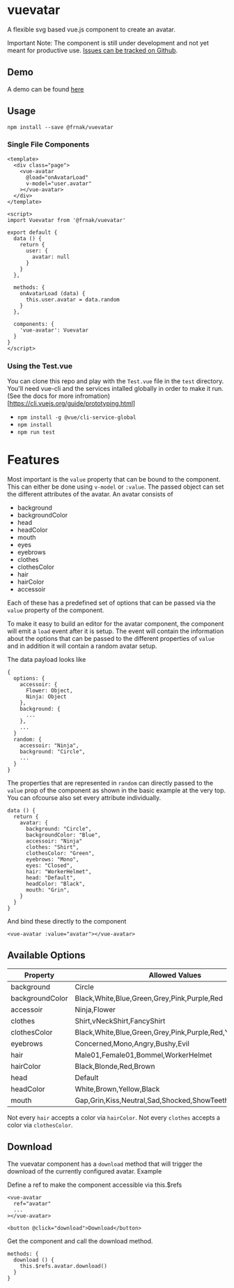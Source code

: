 # vuevatar

A flexible svg based vue.js component to create an avatar.

Important Note: The component is still under development and not yet meant for productive use. 
[Issues can be tracked on Github](https://github.com/Frankobingen/vuevatar/issues/).

## Demo

A demo can be found [here](https://vuevata.tippfehlr.de/)

## Usage

```
npm install --save @frnak/vuevatar
```

### Single File Components

```
<template>
  <div class="page">
    <vue-avatar 
      @load="onAvatarLoad" 
      v-model="user.avatar"
    ></vue-avatar>
  </div>
</template>

<script>
import Vuevatar from '@frnak/vuevatar'

export default {
  data () {
    return {
      user: {
        avatar: null
      }
    }
  },

  methods: {
    onAvatarLoad (data) {
      this.user.avatar = data.random
    }
  },

  components: {
    'vue-avatar': Vuevatar
  }
}
</script>
```

### Using the Test.vue

You can clone this repo and play with the `Test.vue` file in the `test` directory. You'll need vue-cli and the services intalled globally in order to make it run. (See the docs for more infromation)[https://cli.vuejs.org/guide/prototyping.html]

- `npm install -g @vue/cli-service-global`
- `npm install`
- `npm run test`

# Features

Most important is the `value` property that can be bound to the component. This can either be done using `v-model` or `:value`. The passed object can set the different attributes of the avatar. An avatar consists of

- background
- backgroundColor
- head
- headColor
- mouth
- eyes
- eyebrows
- clothes
- clothesColor
- hair
- hairColor
- accessoir

Each of these has a predefined set of options that can be passed via the `value` property of the component.

To make it easy to build an editor for the avatar component, the component will emit a `load` event after it is setup. The event will contain the information about the options that can be passed to the different properties of `value` and in addition it will contain a random avatar setup.

The data payload looks like

```
{
  options: {
    accessoir: {
      Flower: Object,
      Ninja: Object
    },
    background: {
      ...
    },
    ...
  }
  random: {
    accessoir: "Ninja",
    background: "Circle",
    ...
  }
}
```

The properties that are represented in `random` can directly passed to the `value` prop of the component as shown in the basic example at the very top. You can ofcourse also set every attribute individually.

```
data () {
  return {
    avatar: {
      background: "Circle",
      backgroundColor: "Blue",
      accessoir: "Ninja"
      clothes: "Shirt",
      clothesColor: "Green",
      eyebrows: "Mono",
      eyes: "Closed",
      hair: "WorkerHelmet",
      head: "Default",
      headColor: "Black",
      mouth: "Grin",
    }
  }
}
```

And bind these directly to the component

```
<vue-avatar :value="avatar"></vue-avatar>
```

## Available Options

| Property        | Allowed Values | 
| --------------- | ------------- |
| background      | Circle |
| backgroundColor | Black,White,Blue,Green,Grey,Pink,Purple,Red |
| accessoir       | Ninja,Flower |
| clothes         | Shirt,vNeckShirt,FancyShirt |
| clothesColor    | Black,White,Blue,Green,Grey,Pink,Purple,Red,Yellow |
| eyebrows        | Concerned,Mono,Angry,Bushy,Evil |
| hair            | Male01,Female01,Bommel,WorkerHelmet |
| hairColor       | Black,Blonde,Red,Brown |
| head            | Default |
| headColor       | White,Brown,Yellow,Black |
| mouth           | Gap,Grin,Kiss,Neutral,Sad,Shocked,ShowTeeth,Smile,Tongue |

Not every `hair` accepts a color via `hairColor`. Not every `clothes` accepts a color via `clothesColor`.

## Download

The vuevatar component has a `download` method that will trigger the download of the currently configured avatar. Example

Define a ref to make the component accessible via this.$refs

```
<vue-avatar 
  ref="avatar"
  ...
></vue-avatar>

<button @click="download">Download</button>
```

Get the component and call the download method.

```
methods: {
  download () {
    this.$refs.avatar.download()
  }
}
```